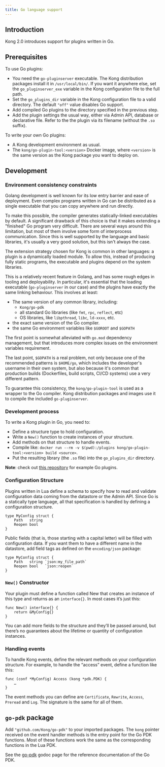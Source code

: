 ```yaml
---
title: Go language support
---
```


## Introduction

Kong 2.0 introduces support for plugins written in Go.

## Prerequisites

To use Go plugins:

* You need the `go-pluginserver` executable.  The Kong distribution packages
install it in `/usr/local/bin/`.  If you want it anywhere else, set the
`go_pluginserver_exe` variable in the Kong configuration file to the full path.
* Set the `go_plugins_dir` variable in the Kong configuration file to a valid directory.
The default `"off"` value disables Go support.
* Add compiled Go plugins to the directory specified in the previous step.
* Add the plugin settings the usual way, either via Admin API, database or declarative file.
Refer to the the plugin via its filename (without the `.so` suffix).

To write your own Go plugins:

* A Kong development environment as usual.
* The `kong/go-plugin-tool:<version>` Docker image, where `<version>` is the same version as the Kong package you want to deploy on.

## Development

### Environment consistency constraints

Golang development is well known for its low entry barrier and ease of deployment. Even complex programs written in Go can be distributed as a single executable that you can copy anywhere and run directly. 

To make this possible, the compiler generates statically-linked executables by default. A significant drawback of this choice is that it makes extending a "finished" Go program very difficult. There are several ways around this limitation, but most of them involve some form of interprocess communication. Since this is well supported by the language and basic libraries, it's usually a very good solution, but this isn't always the case.

The extension strategy chosen for Kong is common in other languages: a plugin is a dynamically loaded module. To allow this, instead of producing fully static programs, the executable and plugins depend on the system libraries.

This is a relatively recent feature in Golang, and has some rough edges in tooling and deployability.  In particular, it's essential that the loading executable (`go-pluginserver` in our case) and the plugins have exactly the same linking behaviour.  This involves at least:

* The same version of any common library, including:
    * `Kong/go-pdk`
    * all standard Go libraries (like `fmt`, `rpc`, `reflect`, etc)
    * OS libraries, like `libpthread`, `libc`, `ld-xxxx`, etc.
* the exact same version of the Go compiler.
* the same Go environment variables like `$GOROOT` and `$GOPATH`

The first point is somewhat alleviated with `go.mod` dependency management, but that introduces more complex issues on the environment variables requirement.

The last point, `$GOPATH` is a real problem, not only because one of the recommended patterns is `$HOME/go`, which includes the developer's username in their own system, but also because it's common that production builds (Dockerfiles, build scripts, CI/CD systems) use a very different pattern.

To guarantee this consistency, the `kong/go-plugin-tool` is used as a wrapper to the Go compiler.  Kong distribution packages and images use it to compile the included `go-pluginserver`.

### Development process

To write a Kong plugin in Go, you need to:

* Define a structure type to hold configuration.
* Write a `New()` function to create instances of your structure.
* Add methods on that structure to handle events.
* Compile like: `docker run --rm -v $(pwd):/plugins kong/go-plugin-tool:<version> build <source>`.
* Put the resulting library (the `.so` file) into the `go_plugins_dir` directory.


**Note**: check out [this repository](https://github.com/Kong/go-plugins)
for example Go plugins.

### Configuration Structure

Plugins written in Lua define a schema to specify how to read and validate
configuration data coming from the datastore or the Admin API.  Since Go is a
statically type language, all that specification is handled by defining a
configuration structure.

```
type MyConfig struct {
    Path   string
    Reopen bool
}
```

Public fields (that is, those starting with a capital letter) will be filled
with configuration data.  If you want them to have a different name in the
datastore, add field tags as defined on the `encoding/json` package:

```
type MyConfig struct {
    Path   string `json:my_file_path`
    Reopen bool   `json:reopen`
}
```

### `New()` Constructor

Your plugin must define a function called New that creates an instance of this type
and returns as an `interface{}`.  In most cases it’s just this:

```
func New() interface{} {
    return &MyConfig{}
}
```

You can add more fields to the structure and they’ll be passed around, but
there’s no guarantees about the lifetime or quantity of configuration
instances.

### Handling events

To handle Kong events, define the relevant methods on your configuration
structure.  For example, to handle the “access” event, define a function like
this:

```
func (conf *MyConfig) Access (kong *pdk.PDK) {
    …
}
```

The event methods you can define are `Certificate`, `Rewrite`, `Access`, `Preread` and
`Log`.  The signature is the same for all of them.

## `go-pdk` package

Add `"github.com/Kong/go-pdk"` to your imported packages.  The `kong` pointer
received on the event handler methods is the entry point for the Go PDK
functions. Most of these functions work the same as the corresponding
functions in the Lua PDK.

See the [go-pdk](https://godoc.org/github.com/Kong/go-pdk) godoc page for the
reference documentation of the Go PDK.
